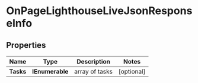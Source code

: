# OnPageLighthouseLiveJsonResponseInfo


## Properties

| Name | Type | Description | Notes |
|------------ | ------------- | ------------- | -------------|
**Tasks** | **IEnumerable<OnPageLighthouseLiveJsonTaskInfo>** | array of tasks |[optional]|